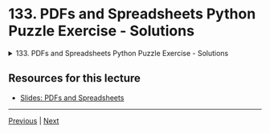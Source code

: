# 133. PDFs and Spreadsheets Python Puzzle Exercise - Solutions

<details>
  <summary> 133. PDFs and Spreadsheets Python Puzzle Exercise - Solutions </summary>

-   [Notebook: 03-PDFs-Spreadsheets-Puzzle-Solution.ipynb](https://github.com/Pierian-Data/Complete-Python-3-Bootcamp/blob/master/15-PDFs-and-Spreadsheets/03-PDFs-Spreadsheets-Puzzle-Solution.ipynb)

-   [Codebase: 02_pdfs_spreadsheets_puzzle.py](../../../codebase/python-camp/15-PDFs-and-Spreadsheets/02_pdfs_spreadsheets_puzzle.py)

</details> 

## Resources for this lecture

-   [Slides: PDFs and Spreadsheets](https://docs.google.com/presentation/d/1eOtLJA6dl1t3VMH7cSzuhvx8a2XOgH2wNgQlLvFUdL4/edit#slide=id.g2586a91ea0_0_95)



---

[Previous](./132_PDFs-and-Spreadsheets-Python-Puzzle-Exercise.md) | [Next](./134_Introduction-to-Emails-with-Python.md)
